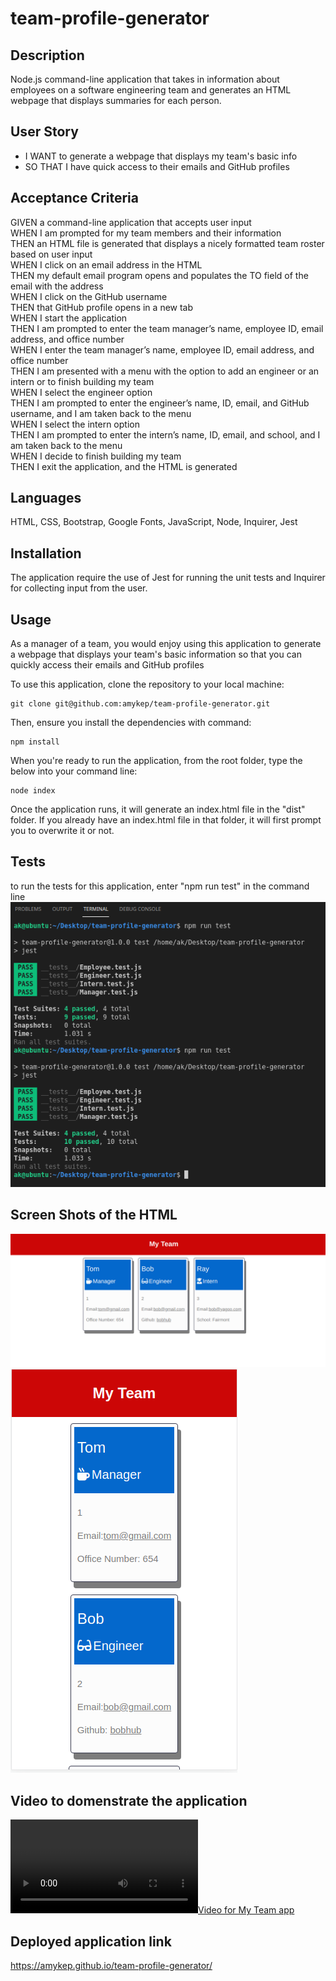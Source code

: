 # team-profile-generator

## Description
 Node.js command-line application that takes in information about employees on a software engineering team and generates an HTML webpage that displays summaries for each person.

## User Story
* I WANT to generate a webpage that displays my team's basic info
* SO THAT I have quick access to their emails and GitHub profiles

## Acceptance Criteria
GIVEN a command-line application that accepts user input<br />
WHEN I am prompted for my team members and their information<br />
THEN an HTML file is generated that displays a nicely formatted team roster based on user input<br />
WHEN I click on an email address in the HTML<br />
THEN my default email program opens and populates the TO field of the email with the address<br />
WHEN I click on the GitHub username<br />
THEN that GitHub profile opens in a new tab<br />
WHEN I start the application<br />
THEN I am prompted to enter the team manager’s name, employee ID, email address, and office number<br />
WHEN I enter the team manager’s name, employee ID, email address, and office number<br />
THEN I am presented with a menu with the option to add an engineer or an intern or to finish building my team<br />
WHEN I select the engineer option<br />
THEN I am prompted to enter the engineer’s name, ID, email, and GitHub username, and I am taken back to the menu<br />
WHEN I select the intern option<br />
THEN I am prompted to enter the intern’s name, ID, email, and school, and I am taken back to the menu<br />
WHEN I decide to finish building my team<br />
THEN I exit the application, and the HTML is generated<br />

## Languages
HTML, CSS, Bootstrap, Google Fonts, JavaScript, Node, Inquirer, Jest

## Installation
The application require the use of Jest for running the unit tests and Inquirer for collecting input from the user. 

## Usage
As a manager of a team, you would enjoy using this application to generate a webpage that displays your team's basic information so that you can quickly access their emails and GitHub profiles

To use this application, clone the repository to your local machine: 
```
git clone git@github.com:amykep/team-profile-generator.git
``` 

Then, ensure you install the dependencies with command: 

```
npm install
```
When you're ready to run the application, from the root folder, type the below into your command line: 

```
node index
```
Once the application runs, it will generate an index.html file in the "dist" folder. If you already have an index.html file in that folder, it will first prompt you to overwrite it or not.

## Tests
to run the tests for this application, enter "npm run test" in the command line
![Screenshot of passing tests](./src/images/tests.png)

## Screen Shots of the HTML
![Screenshot of passing tests](./src/images/myTeamMembers.png)
![Screenshot of passing tests](./src/images/myTeamMembersMoobile.png)

## Video to domenstrate the application
[![Video for My Team app](./src/images/video-thumbnail.mp4)](./video.html)

## Deployed application link
https://amykep.github.io/team-profile-generator/